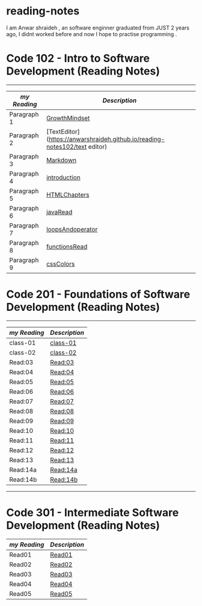 # reading-notes

I am Anwar shraideh , an software enginner graduated from JUST 2 years ago, I  didnt worked before and now I hope to practise programming .

# Code 102 - Intro to Software Development (Reading Notes)

**************************************************************************

| ***my Reading***| ***Description***  |
| -----------     | ----------- |
| Paragraph 1     |[GrowthMindset](https://anwarshraideh.github.io/reading-notes102/growth-mind)|
| Paragraph 2     |[TextEditor](https://anwarshraideh.github.io/reading-notes102/text editor)|
| Paragraph 3     |[Markdown](https://anwarshraideh.github.io/reading-notes102/Markdown)|
| Paragraph 4     |[introduction](https://anwarshraideh.github.io/reading-notes102/introduction)|
| Paragraph 5     |[HTMLChapters](https://anwarshraideh.github.io/reading-notes102/HTMLChapters)|
| Paragraph 6     |[javaRead](https://anwarshraideh.github.io/reading-notes102/javaRead)|
| Paragraph 7     |[loopsAndoperator](https://anwarshraideh.github.io/reading-notes102/loopsAndoperator)|
| Paragraph 8     |[functionsRead](https://anwarshraideh.github.io/reading-notes102/functionsRead)|
| Paragraph 9     |[cssColors](https://anwarshraideh.github.io/reading-notes102/cssColors)|


#  Code 201 - Foundations of Software Development (Reading Notes)

**************************************************************************

| ***my Reading***      | ***Description*** |
| -----------           | -----------       |
| class-01              | [class-01](https://anwarshraideh.github.io/My-reading-notes/class-01)|
| class-02              | [class-02](https://anwarshraideh.github.io/My-reading-notes/class-02)|
| Read:03               | [Read:03](https://anwarshraideh.github.io/My-reading-notes/Read:03)|
| Read:04              | [Read:04](https://anwarshraideh.github.io/My-reading-notes/read04)|
| Read:05              | [Read:05](https://anwarshraideh.github.io/My-reading-notes/read-05)|
| Read:06              | [Read:06](https://anwarshraideh.github.io/My-reading-notes/read6)|
| Read:07              | [Read:07](https://anwarshraideh.github.io/My-reading-notes/read07)|
| Read:08              | [Read:08](https://anwarshraideh.github.io/My-reading-notes/read08)|
| Read:09              | [Read:09](https://anwarshraideh.github.io/My-reading-notes/read09)|
| Read:10              | [Read:10](https://anwarshraideh.github.io/My-reading-notes/Read:10)|
| Read:11              | [Read:11](https://anwarshraideh.github.io/My-reading-notes/Read11)|
| Read:12              | [Read:12](https://anwarshraideh.github.io/My-reading-notes/read12)|
| Read:13              | [Read:13](https://anwarshraideh.github.io/My-reading-notes/read13)|
| Read:14a              | [Read:14a](https://anwarshraideh.github.io/My-reading-notes/read14a)|
| Read:14b              | [Read:14b](https://anwarshraideh.github.io/My-reading-notes/read14b)|

**************************************************************************

# Code 301 - Intermediate Software Development (Reading Notes)

| ***my Reading***      | ***Description*** |
| -----------           | -----------       |
| Read01              | [Read01](https://anwarshraideh.github.io/My-reading-notes/Read01)|
| Read02              | [Read02](https://anwarshraideh.github.io/My-reading-notes/readQuery)|
| Read03              | [Read03](https://anwarshraideh.github.io/My-reading-notes/MUSTACHE)|
| Read04              | [Read04](https://anwarshraideh.github.io/My-reading-notes/RegularExpressions)|
| Read05              | [Read05](https://anwarshraideh.github.io/My-reading-notes/HEROKU)|


